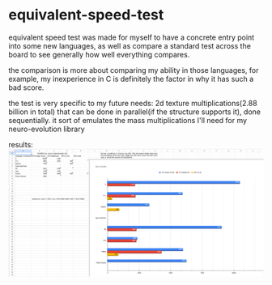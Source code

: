 # equivalent-speed-test

equivalent speed test was made for myself to have a concrete entry point into some new languages, as well as compare a standard test across the board to see generally how well everything compares.

the comparison is more about comparing my ability in those languages, for example, my inexperience in C is definitely the factor in why it has such a bad score.

the test is very specific to my future needs:
2d texture multiplications(2.88 billion in total) that can be done in parallel(if the structure supports it), done sequentially.
it sort of emulates the mass multiplications I'll need for my neuro-evolution library

results: 
![current results](https://github.com/Mercalyn/equivalent-speed-test/blob/main/results3.png?raw=true)
